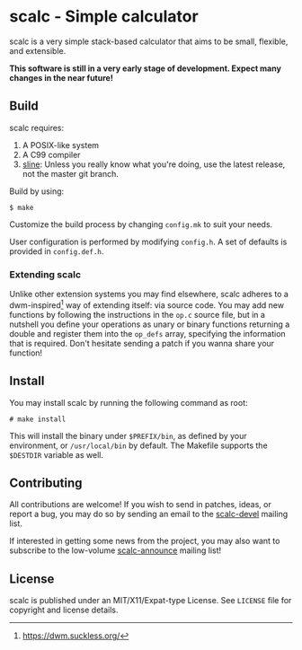 # scalc - Simple calculator

scalc is a very simple stack-based calculator that aims to be small, flexible,
and extensible.

**This software is still in a very early stage of development. Expect many
changes in the near future!**

## Build

scalc requires:

1. A POSIX-like system
2. A C99 compiler
3. [sline](https://sr.ht/~arivigo/sline): Unless you really know what you're
   doing, use the latest release, not the master git branch. 

Build by using:

```
$ make
```

Customize the build process by changing ``config.mk`` to suit your needs.

User configuration is performed by modifying ``config.h``. A set of defaults is
provided in ``config.def.h``.

### Extending scalc

Unlike other extension systems you may find elsewhere, scalc adheres to a
dwm-inspired[^1] way of extending itself: via source code. You may add new
functions by following the instructions in the ``op.c`` source file, but in a
nutshell you define your operations as unary or binary functions returning a
double and register them into the ``op_defs`` array, specifying the information
that is required. Don't hesitate sending a patch if you wanna share your
function!

[^1]: https://dwm.suckless.org/

## Install

You may install scalc by running the following command as root:

```
# make install
```

This will install the binary under ``$PREFIX/bin``, as defined by your
environment, or ``/usr/local/bin`` by default. The Makefile supports the
``$DESTDIR`` variable as well.

## Contributing

All contributions are welcome! If you wish to send in patches, ideas, or report
a bug, you may do so by sending an email to the
[scalc-devel](https://lists.sr.ht/~arivigo/scalc-devel) mailing list.

If interested in getting some news from the project, you may also want to
subscribe to the low-volume
[scalc-announce](https://lists.sr.ht/~arivigo/scalc-announce) mailing list!

## License

scalc is published under an MIT/X11/Expat-type License. See ``LICENSE`` file
for copyright and license details.
